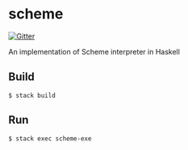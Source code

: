 # scheme

[![Gitter](https://badges.gitter.im/kseo/scheme.svg)](https://gitter.im/kseo/scheme?utm_source=badge&utm_medium=badge&utm_campaign=pr-badge)

An implementation of Scheme interpreter in Haskell

## Build

```
$ stack build
```

## Run

```
$ stack exec scheme-exe
```


